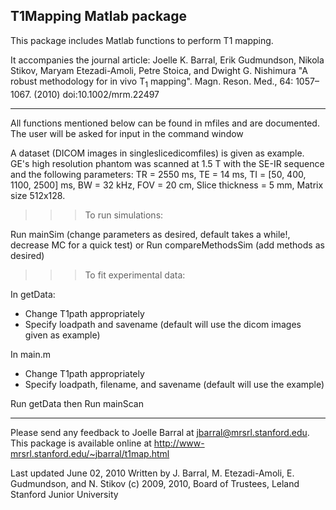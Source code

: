 T1Mapping Matlab package
------------------------

This package includes Matlab functions to perform T1 mapping. 

It accompanies the journal article:
Joelle K. Barral, Erik Gudmundson, Nikola Stikov, Maryam Etezadi-Amoli,Petre Stoica, and Dwight G. Nishimura
"A robust methodology for in vivo T<sub>1</sub> mapping". Magn. Reson. Med., 64: 1057–1067. (2010) doi:10.1002/mrm.22497

----------------------------------------------------------------------------

All functions mentioned below can be found in mfiles and are documented. 
The user will be asked for input in the command window

A dataset (DICOM images in singleslicedicomfiles) is given as example. GE's high resolution phantom was scanned at 1.5 T with the SE-IR sequence and the following parameters:
TR = 2550 ms, TE = 14 ms, TI = [50, 400, 1100, 2500] ms, BW = 32 kHz, FOV = 20 cm, Slice thickness = 5 mm, Matrix size 512x128. 


>>> To run simulations: 

Run mainSim (change parameters as desired, default takes a while!, decrease MC
for a quick test)
or
Run compareMethodsSim (add methods as desired)

>>> To fit experimental data: 

In getData: 
   - Change T1path appropriately
   - Specify loadpath and savename 
     (default will use the dicom images given as example)
		
In main.m
   - Change T1path appropriately
   - Specify loadpath, filename, and savename 
     (default will use the example)

Run getData
then
Run mainScan

----------------------------------------------------------------------------

Please send any feedback to Joelle Barral at jbarral@mrsrl.stanford.edu.
This package is available online at
http://www-mrsrl.stanford.edu/~jbarral/t1map.html

Last updated June 02, 2010
Written by J. Barral, M. Etezadi-Amoli, E. Gudmundson, and N. Stikov
(c) 2009, 2010, Board of Trustees, Leland Stanford Junior University



